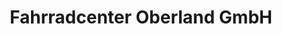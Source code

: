---
title: "Fahrradcenter Oberland GmbH"
url: /oberau/fahrradcenter-oberland-gmbh/
shop: Fahrrad
---